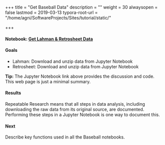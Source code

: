 +++
title = "Get Baseball Data"
description = ""
weight = 30
alwaysopen = false
lastmod = 2019-03-13
typora-root-url = "/home/agni/SoftwareProjects/Sites/tutorial/static/"

+++

#### Notebook: [Get Lahman & Retrosheet Data](http://nbviewer.jupyter.org/github/sdiehl28/tutorial-jupyter-notebooks/blob/master/python/BB01-Intro.ipynb)

#### Goals
* Lahman: Download and unzip data from Jupyter Notebook
* Retrosheet: Download and unzip data from Jupyter Notebook

<div class="alert alert-success">
<strong>Tip:</strong> The Jupyter Notebook link above provides the discussion and code.  This web page is just a minimal summary.
</div>

#### Results
Repeatable Research means that all steps in data analysis, including downloading the raw data from its original source, are documented.  Performing these steps in a Jupyter Notebook is one way to document this.

#### Next

Describe key functions used in all the Baseball notebooks.
